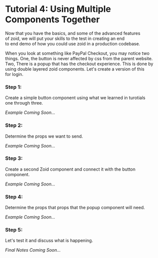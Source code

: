# Tutorial 4: Using Multiple Components Together

Now that you have the basics, and some of the advanced features<br/>
of zoid, we will put your skills to the test in creating an end<br/>
to end demo of how you could use zoid in a production codebase.

When you look at something like PayPal Checkout, you may notice two<br/>
things. One, the button is never affected by css from the parent website.<br/>
Two, There is a popup that has the checkout experience. This is done by<br/>
using double layered zoid components. Let's create a version of this<br/>
for login.

### Step 1:

Create a simple button component using what we learned in turotials<br/>
one through three.

*Example Coming Soon...*

### Step 2:

Determine the props we want to send.

*Example Coming Soon...*

### Step 3:

Create a second Zoid component and connect it with the button component.

*Example Coming Soon...*

### Step 4:

Determine the props that props that the popup component will need.

*Example Coming Soon...*

### Step 5:

Let's test it and discuss what is happening.

*Final Notes Coming Soon...*
